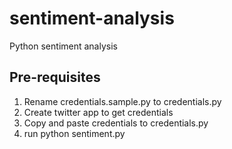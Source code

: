 # sentiment-analysis
Python sentiment analysis

## Pre-requisites
1. Rename credentials.sample.py to credentials.py
2. Create twitter app to get credentials
3. Copy and paste credentials to credentials.py
4. run python sentiment.py